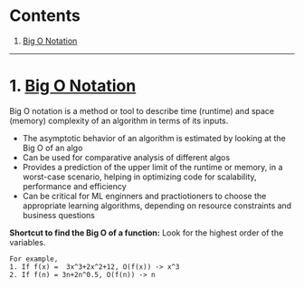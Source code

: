 <a id = '00'></a>
# Contents
1. [Big O Notation](#1)

---
<a id = '1'></a>
# 1. [Big O Notation](#00)

Big O notation is a method or tool to describe time (runtime) and space (memory) complexity of an algorithm in terms of its inputs.
- The asymptotic behavior of an algorithm is estimated by looking at the Big O of an algo
- Can be used for comparative analysis of different algos
- Provides a prediction of the upper limit of the runtime or memory, in a worst-case scenario, helping in optimizing code for scalability, performance and efficiency
- Can be critical for ML enginners and practiotioners to choose the appropriate learning algorithms, depending on resource constraints and business questions 

**Shortcut to find the Big O of a function:** Look for the highest order of the variables.
```
For example, 
1. If f(x) =  3x^3+2x^2+12, O(f(x)) -> x^3
2. If f(n) = 3n+2n^0.5, O(f(n)) -> n
```


